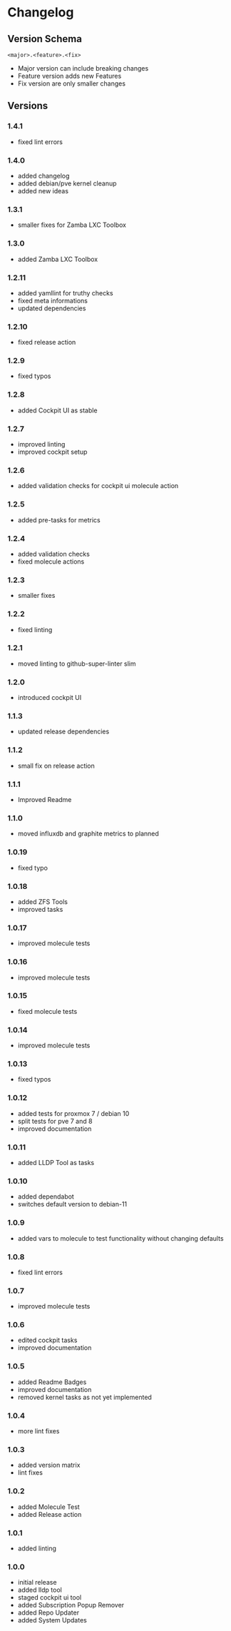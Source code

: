 # Changelog

## Version Schema

    <major>.<feature>.<fix>

* Major version can include breaking changes
* Feature version adds new Features
* Fix version are only smaller changes

## Versions

### 1.4.1
* fixed lint errors

### 1.4.0
* added changelog
* added debian/pve kernel cleanup
* added new ideas

### 1.3.1
* smaller fixes for Zamba LXC Toolbox

### 1.3.0
* added Zamba LXC Toolbox

### 1.2.11
* added yamllint for truthy checks
* fixed meta informations
* updated dependencies

### 1.2.10
* fixed release action

### 1.2.9
* fixed typos

### 1.2.8
* added Cockpit UI as stable

### 1.2.7
* improved linting
* improved cockpit setup

### 1.2.6
* added validation checks for cockpit ui molecule action

### 1.2.5
* added pre-tasks for metrics

### 1.2.4
* added validation checks
* fixed molecule actions

### 1.2.3
* smaller fixes

### 1.2.2
* fixed linting

### 1.2.1
* moved linting to github-super-linter slim

### 1.2.0
* introduced cockpit UI

### 1.1.3
* updated release dependencies

### 1.1.2
* small fix on release action

### 1.1.1
* Improved Readme

### 1.1.0
* moved influxdb and graphite metrics to planned

### 1.0.19
* fixed typo

### 1.0.18
* added ZFS Tools
* improved tasks

### 1.0.17
* improved molecule tests

### 1.0.16
* improved molecule tests

### 1.0.15
* fixed molecule tests

### 1.0.14
* improved molecule tests

### 1.0.13
* fixed typos

### 1.0.12
* added tests for proxmox 7 / debian 10
* split tests for pve 7 and 8
* improved documentation

### 1.0.11
* added LLDP Tool as tasks

### 1.0.10
* added dependabot
* switches default version to debian-11

### 1.0.9
* added vars to molecule to test functionality without changing defaults

### 1.0.8
* fixed lint errors

### 1.0.7
* improved molecule tests

### 1.0.6
* edited cockpit tasks
* improved documentation

### 1.0.5
* added Readme Badges
* improved documentation
* removed kernel tasks as not yet implemented

### 1.0.4
* more lint fixes

### 1.0.3
* added version matrix
* lint fixes

### 1.0.2
* added Molecule Test
* added Release action

### 1.0.1
* added linting

### 1.0.0
* initial release
* added lldp tool
* staged cockpit ui tool
* added Subscription Popup Remover
* added Repo Updater
* added System Updates
